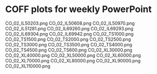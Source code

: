 # COFF plots for weekly PowerPoint
CO_02_IL50203.png
CO_02_IL50608.png
CO_02_IL50970.png
CO_02_IL51281.png
CO_02_IL69260.png
CO_02_IL69293.png
CO_02_IL69304.png
CO_02_IL69942.png
CO_02_TS1000.png
CO_02_TS1500.png
CO_02_TS2000.png
CO_02_TS2500.png
CO_02_TS3000.png
CO_02_TS3500.png
CO_02_TS4000.png
CO_02_TS4500.png
CO_02_TS600.png
CO_02_XL30000.png
CO_02_XL40000.png
CO_02_XL50000.png
CO_02_XL60000.png
CO_02_XL70000.png
CO_02_XL80000.png
CO_02_XL90000.png
CO_02_XL110000.png
